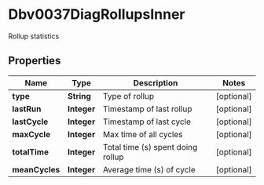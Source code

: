 

# Dbv0037DiagRollupsInner

Rollup statistics

## Properties

| Name | Type | Description | Notes |
|------------ | ------------- | ------------- | -------------|
|**type** | **String** | Type of rollup |  [optional] |
|**lastRun** | **Integer** | Timestamp of last rollup |  [optional] |
|**lastCycle** | **Integer** | Timestamp of last cycle |  [optional] |
|**maxCycle** | **Integer** | Max time of all cycles |  [optional] |
|**totalTime** | **Integer** | Total time (s) spent doing rollup |  [optional] |
|**meanCycles** | **Integer** | Average time (s) of cycle |  [optional] |



